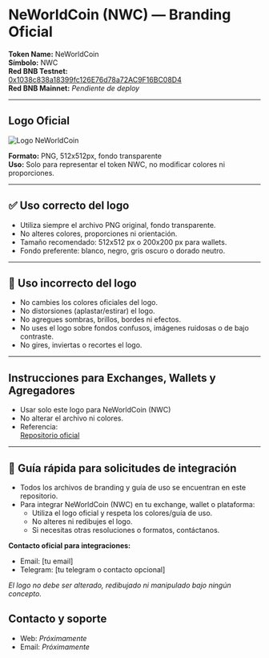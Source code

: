 # NeWorldCoin (NWC) — Branding Oficial

**Token Name:** NeWorldCoin  
**Símbolo:** NWC  
**Red BNB Testnet:**  
[0x1038c838a18399fc126E76d78a72AC9F16BC08D4](https://testnet.bscscan.com/address/0x1038c838a18399fc126E76d78a72AC9F16BC08D4)  
**Red BNB Mainnet:** _Pendiente de deploy_

---

## Logo Oficial

![Logo NeWorldCoin](./neworld_logo_(512x512).png)

**Formato:** PNG, 512x512px, fondo transparente  
**Uso:** Solo para representar el token NWC, no modificar colores ni proporciones.

---

## ✅ Uso correcto del logo

- Utiliza siempre el archivo PNG original, fondo transparente.
- No alteres colores, proporciones ni orientación.
- Tamaño recomendado: 512x512 px o 200x200 px para wallets.
- Fondo preferente: blanco, negro, gris oscuro o dorado neutro.

---

## 🚫 Uso incorrecto del logo

- No cambies los colores oficiales del logo.
- No distorsiones (aplastar/estirar) el logo.
- No agregues sombras, brillos, bordes ni efectos.
- No uses el logo sobre fondos confusos, imágenes ruidosas o de bajo contraste.
- No gires, inviertas o recortes el logo.

---

## Instrucciones para Exchanges, Wallets y Agregadores

- Usar solo este logo para NeWorldCoin (NWC)
- No alterar el archivo ni colores.
- Referencia:  
  [Repositorio oficial](https://github.com/NeWorldCoin/newworldcoin-assets)

------

## 🚀 Guía rápida para solicitudes de integración

- Todos los archivos de branding y guía de uso se encuentran en este repositorio.
- Para integrar NeWorldCoin (NWC) en tu exchange, wallet o plataforma:
  - Utiliza el logo oficial y respeta los colores/guía de uso.
  - No alteres ni redibujes el logo.
  - Si necesitas otras resoluciones o formatos, contáctanos.

**Contacto oficial para integraciones:**  
- Email: [tu email]  
- Telegram: [tu telegram o contacto opcional]  

_El logo no debe ser alterado, redibujado ni manipulado bajo ningún concepto._


## Contacto y soporte

- Web: _Próximamente_
- Email: _Próximamente_
